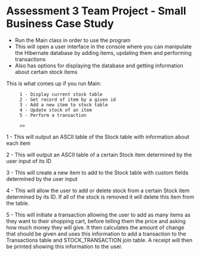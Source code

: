 # Assessment 3 Team Project - Small Business Case Study 

- Run the Main class in order to use the program
- This will open a user interface in the console where you can manipulate the Hibernate database by adding items, updating them 
and performing transactions
- Also has options for displaying the database and getting information about certain stock items

This is what comes up if you run Main:
 ```
      1 - Display current stock table
      2 - Get record of item by a given id
      3 - Add a new item to stock table
      4 - Update stock of an item
      5 - Perform a transaction
      
      >> 
   ```
   
   
   1 - This will output an ASCII table of the Stock table with information about each item
   
   2 - This will output an ASCII table of a certain Stock item determined by the user input of its ID
   
   3 - This will create a new item to add to the Stock table with custom fields determined by the user input
   
   4 - This will allow the user to add or delete stock from a certain Stock item determined by its ID. If all of the stock
   is removed it will delete this item from the table.
   
   5 - This will initiate a transaction allowing the user to add as many items as they want to their shopping cart, before telling them the price and asking how much money 
   they will give. It then calculates the amount of change that should be given and uses this information to add a transaction to the Transactions table and STOCK_TRANSACTION join table. 
   A receipt will then be printed showing this information to the user.
   
   
   
  

